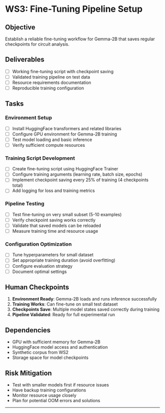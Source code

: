 
# WS3: Fine-Tuning Pipeline Setup

## Objective
Establish a reliable fine-tuning workflow for Gemma-2B that saves regular checkpoints for circuit analysis.

## Deliverables
- [ ] Working fine-tuning script with checkpoint saving
- [ ] Validated training pipeline on test data
- [ ] Resource requirements documentation
- [ ] Reproducible training configuration

## Tasks

### Environment Setup
- [ ] Install HuggingFace transformers and related libraries
- [ ] Configure GPU environment for Gemma-2B training
- [ ] Test model loading and basic inference
- [ ] Verify sufficient compute resources

### Training Script Development
- [ ] Create fine-tuning script using HuggingFace Trainer
- [ ] Configure training arguments (learning rate, batch size, epochs)
- [ ] Implement checkpoint saving every 25% of training (4 checkpoints total)
- [ ] Add logging for loss and training metrics

### Pipeline Testing
- [ ] Test fine-tuning on very small subset (5-10 examples)
- [ ] Verify checkpoint saving works correctly
- [ ] Validate that saved models can be reloaded
- [ ] Measure training time and resource usage

### Configuration Optimization
- [ ] Tune hyperparameters for small dataset
- [ ] Set appropriate training duration (avoid overfitting)
- [ ] Configure evaluation strategy
- [ ] Document optimal settings

## Human Checkpoints
1. **Environment Ready**: Gemma-2B loads and runs inference successfully
2. **Training Works**: Can fine-tune on small test dataset
3. **Checkpoints Save**: Multiple model states saved correctly during training
4. **Pipeline Validated**: Ready for full experimental run

## Dependencies
- GPU with sufficient memory for Gemma-2B
- HuggingFace model access and authentication
- Synthetic corpus from WS2
- Storage space for model checkpoints

## Risk Mitigation
- Test with smaller models first if resource issues
- Have backup training configurations
- Monitor resource usage closely
- Plan for potential OOM errors and solutions

---
